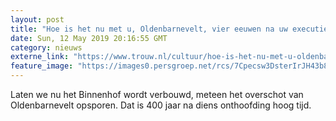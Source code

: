 ```yaml
---
layout: post
title: "Hoe is het nu met u, Oldenbarnevelt, vier eeuwen na uw executie? Tijd voor eerherstel"
date: Sun, 12 May 2019 20:16:55 GMT
category: nieuws
externe_link: "https://www.trouw.nl/cultuur/hoe-is-het-nu-met-u-oldenbarnevelt-vier-eeuwen-na-uw-executie-tijd-voor-eerherstel~a7b3ff20/"
feature_image: "https://images0.persgroep.net/rcs/7Cpecsw3DsterIrJH43b8qrDBZ0/diocontent/147866454/_focus/0.61/0.24/_fill/230/230?appId=e9b4e2a1869038ffcaf318a6d1463b0b&quality=0.9&format=jpeg"
---
```


Laten we nu het Binnenhof wordt verbouwd, meteen het overschot van Oldenbarnevelt opsporen. Dat is 400 jaar na diens onthoofding hoog tijd.
